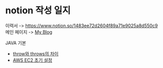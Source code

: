 # notion 작성 일지
이력서 -> https://www.notion.so/1483ee72d2604f89a71e9025a8d550c9  
메인 페이지 -> [My Blog](https://www.notion.so/356318d6d2254dcabce0f6fe7b027ff9?v=06559c90437d46acaf5a69460d24e43d)

JAVA 기본
* [throw와 throws의 차이](https://www.notion.so/Java-throw-throws-280885b6f8f7418db0384d4debbb6eab)
* [AWS EC2 초기 설정](https://www.notion.so/AWS-EC2-613b1d6478914216b2f9dd4fed0dbb6a)
